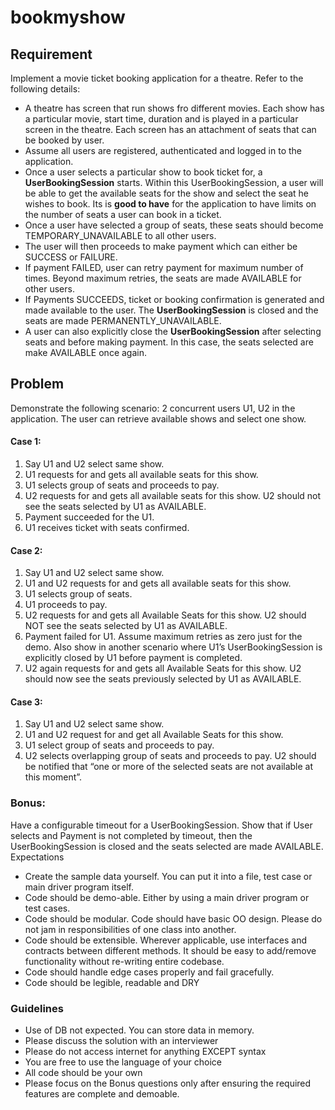 # bookmyshow

## Requirement
Implement a movie ticket booking application for a theatre. Refer to the following details:

- A theatre has screen that run shows fro different movies. Each show has a particular movie, start time, duration and is played in a particular screen in the theatre. Each screen has an attachment of seats that can be booked by user.
- Assume all users are registered, authenticated and logged in to the application.
- Once a user selects a particular show to book ticket for, a **UserBookingSession** starts. Within this UserBookingSession, a user will be able to get the available seats for the show and select the seat he wishes to book. Its is **good to have** for the application to have limits on the number of seats a user can book in a ticket.
- Once a user have selected a group of seats, these seats should become TEMPORARY_UNAVAILABLE to all other users.
- The user will then proceeds to make payment which can either be SUCCESS or FAILURE.
- If payment FAILED, user can retry payment for maximum number of times. Beyond maximum retries, the seats are made AVAILABLE for other users.
- If Payments SUCCEEDS, ticket or booking confirmation is generated and made available to the user. The **UserBookingSession** is closed and the seats are made PERMANENTLY_UNAVAILABLE.
- A user can also explicitly close the **UserBookingSession** after selecting seats and before making payment. In this case, the seats selected are make AVAILABLE once again.

## Problem
Demonstrate the following scenario:
2 concurrent users U1, U2 in the application. The user can retrieve available shows and select one show.

#### Case 1:
1. Say U1 and U2 select same show.
2. U1 requests for and gets all available seats for this show.
3. U1 selects group of seats and proceeds to pay.
4. U2 requests for and gets all available seats for this show. U2 should not see the seats selected by U1 as AVAILABLE.
5. Payment succeeded for the U1.
6. U1 receives ticket with seats confirmed.

#### Case 2:
1. Say U1 and U2 select same show.
2. U1 and U2 requests for and gets all available seats for this show.
3. U1 selects group of seats.
4. U1 proceeds to pay.
5. U2 requests for and gets all Available Seats for this show. U2 should NOT see the seats selected by U1 as AVAILABLE.
6. Payment failed for U1. Assume maximum retries as zero just for the demo. Also show in another scenario where U1’s UserBookingSession is explicitly closed by U1 before payment is completed.
7. U2 again requests for and gets all Available Seats for this show. U2 should now see the seats previously selected by U1 as AVAILABLE.

#### Case 3:
1. Say U1 and U2 select same show.
2. U1 and U2 request for and get all Available Seats for this show.
3. U1 select group of seats and proceeds to pay.
4. U2 selects overlapping group of seats and proceeds to pay. U2 should be notified that “one or more of the selected seats are not available at this moment”.

### Bonus:

Have a configurable timeout for a UserBookingSession. Show that if User selects and Payment is not completed by timeout, then the UserBookingSession is closed and the seats selected are made AVAILABLE.
Expectations
- Create the sample data yourself. You can put it into a file, test case or main driver program itself.
- Code should be demo-able. Either by using a main driver program or test cases.
- Code should be modular. Code should have basic OO design. Please do not jam in responsibilities of one class into another.
- Code should be extensible. Wherever applicable, use interfaces and contracts between different methods. It should be easy to add/remove functionality without re-writing entire codebase.
- Code should handle edge cases properly and fail gracefully.
- Code should be legible, readable and DRY

### Guidelines

- Use of DB not expected. You can store data in memory.
- Please discuss the solution with an interviewer
- Please do not access internet for anything EXCEPT syntax
- You are free to use the language of your choice
- All code should be your own
- Please focus on the Bonus questions only after ensuring the required features are complete and demoable.


